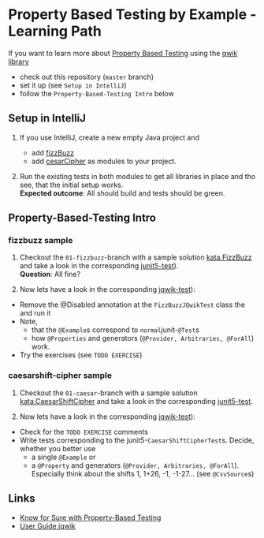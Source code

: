 # Property Based Testing by Example - Learning Path

If you want to learn more about [Property Based Testing](https://blogs.oracle.com/javamagazine/know-for-sure-with-property-based-testing)
using the [qwik library](https://jqwik.net/docs/current/user-guide.html)

* check out this repository (`master` branch)
* set it up (see `Setup in IntelliJ`)
* follow the `Property-Based-Testing Intro` below

## Setup in IntelliJ

1. If you use IntelliJ, create a new empty Java project and 

    * add [fizzBuzz](./1-FizzBuzz) 
    * add [cesarCipher](./2-CesarCipher)
      as modules to your project.

2. Run the existing tests in both modules to get all libraries in place and tho see, that the initial setup works.<br>
   **Expected outcome**: All should build and tests should be green.

## Property-Based-Testing Intro

### fizzbuzz sample

1. Checkout the `01-fizzbuzz`-branch with a sample solution [kata.FizzBuzz](./1-FizzBuzz/src/main/java/kata/FizzBuzz.java) 
   and take a look in the corresponding [junit5-test](./1-FizzBuzz/src/test/java/kata/FizzBuzzTest.java)).<br>
   **Question**: All fine?

2. Now lets have a look in the corresponding [jqwik-test](./1-FizzBuzz/src/test/java/kata/FizzBuzzJQwikTest.java)):
  * Remove the @Disabled annotation at the `FizzBuzzJQwikTest` class the and run it
  * Note, 
    * that the `@Example`s correspond to `normal`junit-`@Test`s
    * how `@Properties` and generators (`@Provider, Arbitraries, @ForAll`) work.
  * Try the exercises (see `TODO EXERCISE`)  

### caesarshift-cipher sample

1. Checkout the `01-caesar`-branch with a sample solution [kata.CaesarShiftCipher](./2-CesarCipher/src/main/java/kata/CaesarShiftCipher.java) 
   and take a look in the corresponding [junit5-test](./2-CesarCipher/src/test/java/kata/CaesarShiftCipherTest.java).<br>

2. Now lets have a look in the corresponding [jqwik-test](./2-CesarCipher/src/test/java/kata/CaesarShiftCipherJQwikTest.java)):
  * Check for the `TODO EXERCISE` comments
  * Write tests corresponding to the junit5-`CaesarShiftCipherTest`s. Decide, whether you better use 
    * a single `@Example` or
    * a `@Property` and generators (`@Provider, Arbitraries, @ForAll`).
  Especially think about the shifts 1, 1+26, -1, -1-27... (see `@CsvSource`s)

## Links

- [Know for Sure with Property-Based Testing](https://blogs.oracle.com/javamagazine/know-for-sure-with-property-based-testing)
- [User Guide jqwik](https://jqwik.net/docs/current/user-guide.html)